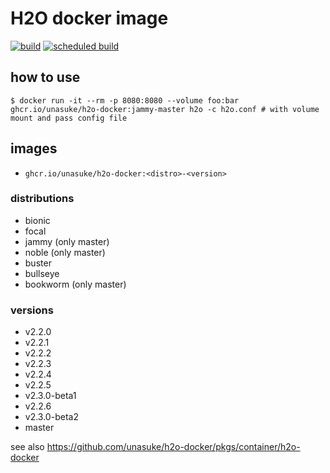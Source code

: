 # H2O docker image
[![build](https://github.com/unasuke/h2o-docker/actions/workflows/build.yml/badge.svg?branch=main)](https://github.com/unasuke/h2o-docker/actions/workflows/build.yml)
[![scheduled build](https://github.com/unasuke/h2o-docker/actions/workflows/scheduled.yml/badge.svg?branch=main)](https://github.com/unasuke/h2o-docker/actions/workflows/scheduled.yml)

## how to use
```shell
$ docker run -it --rm -p 8080:8080 --volume foo:bar ghcr.io/unasuke/h2o-docker:jammy-master h2o -c h2o.conf # with volume mount and pass config file
```

## images
- `ghcr.io/unasuke/h2o-docker:<distro>-<version>`

### distributions
- bionic
- focal
- jammy (only master)
- noble (only master)
- buster
- bullseye
- bookworm (only master)

### versions
- v2.2.0
- v2.2.1
- v2.2.2
- v2.2.3
- v2.2.4
- v2.2.5
- v2.3.0-beta1
- v2.2.6
- v2.3.0-beta2
- master

see also <https://github.com/unasuke/h2o-docker/pkgs/container/h2o-docker>
